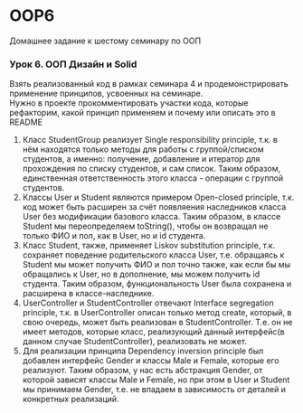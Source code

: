 # OOP6
Домашнее задание к шестому семинару по ООП
### Урок 6. ООП Дизайн и Solid
Взять реализованный код в рамках семинара 4 и продемонстрировать применение принципов, усвоенных на семинаре.  
Нужно в проекте прокомментировать участки кода, которые рефакторим, какой принцип применяем и почему или описать это в README  

1. Класс StudentGroup реализует Single responsibility principle, т.к. в нём находятся только методы для работы с группой/списком студентов, а именно: получение, добавление и итератор для прохождения по списку студентов, и сам список. Таким образом, единственная ответственность этого класса - операции с группой студентов.
2. Классы User и Student являются примером Open-closed principle, т.к. код может быть расширен за счёт появляения наследников класса User без модификации базового класса. Таким образом, в классе Student мы переопределяем toString(), чтобы он возвращал не только ФИО и пол, как в User, но и id студента.
3. Класс Student, также, применяет Liskov substitution principle, т.к. сохраняет поведение родительского класса User, т.е. обращаясь к Student мы может получить ФИО и пол точно также, как если бы мы обращались к User, но в дополнение, мы можем получить id студента. Таким образом, функциональность User была сохранена и расширена в классе-наследнике.
4. UserController и StudentController отвечают Interface segregation principle, т.к. в UserController описан только метод create, который, в свою очередь, может быть реализован в StudentController. Т.е. он не имеет методов, которые класс, реализующий данный интерфейс(в данном случае StudentController), реализовать не может.
5. Для реализации принципа Dependency inversion principle был добавлен интерфейс Gender и классы Male и Female, которые его реализуют. Таким образом, у нас есть абстракция Gender, от которой зависят классы Male и Female, но при этом в User и Student мы принимаем Gender, т.е. не впадаем в зависимость от деталей и конкретных реализаций.